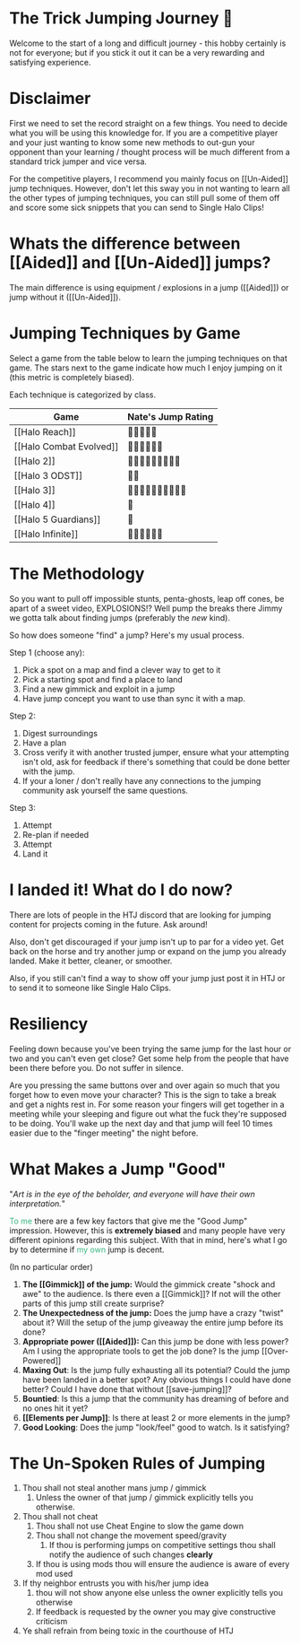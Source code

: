 # The Trick Jumping Journey 🧭

Welcome to the start of a long and difficult journey - this hobby certainly is not for everyone; but if you stick it out it can be a very rewarding and satisfying experience.

# Disclaimer

First we need to set the record straight on a few things. You need to decide what you will be using this knowledge for. If you are a competitive player and your just wanting to know some new methods to out-gun your opponent than your learning / thought process will be much different from a standard trick jumper and vice versa.

For the competitive players, I recommend you mainly focus on [[Un-Aided]] jump techniques. However, don't let this sway you in not wanting to learn all the other types of jumping techniques, you can still pull some of them off and score some sick snippets that you can send to Single Halo Clips!

# Whats the difference between [[Aided]] and [[Un-Aided]] jumps?

The main difference is using equipment / explosions in a jump ([[Aided]]) or jump without it ([[Un-Aided]]).


# Jumping Techniques by Game
Select a game from the table below to learn the jumping techniques on that game. The stars next to the game indicate how much I enjoy jumping on it (this metric is completely biased).

Each technique is categorized by class.  


Game | Nate's Jump Rating
------------ | ------------
[[Halo Reach]] | 🌟🌟🌟🌟🌟
[[Halo Combat Evolved]] | 🌟🌟🌟🌟🌟🌟
[[Halo 2]] | 🌟🌟🌟🌟🌟🌟🌟🌟🌟
[[Halo 3 ODST]] | 🌟🌟
[[Halo 3]] | 🌟🌟🌟🌟🌟🌟🌟🌟🌟🌟
[[Halo 4]] | 🌟
[[Halo 5 Guardians]] | 🌟
[[Halo Infinite]] | 🌟🌟🌟🌟🌟🌟


# The Methodology 

So you want to pull off impossible stunts, penta-ghosts, leap off cones, be apart of a sweet video, EXPLOSIONS!? Well pump the breaks there Jimmy we gotta talk about finding jumps (preferably the *new* kind). 

So how does someone "find" a jump? Here's my usual process.

Step 1 (choose any): 
1. Pick a spot on a map and find a clever way to get to it
2. Pick a starting spot and find a place to land
3. Find a new gimmick and exploit in a jump
4. Have jump concept you want to use than sync it with a map.

Step 2:
1. Digest surroundings
2. Have a plan
3. Cross verify it with another trusted jumper, ensure what your attempting isn't old, ask for feedback if there's something that could be done better with the jump.
4. If your a loner / don't really have any connections to the jumping community ask yourself the same questions.

Step 3: 
1. Attempt
2. Re-plan if needed
3. Attempt
4. Land it

# I landed it! What do I do now?
There are lots of people in the HTJ discord that are looking for jumping content for projects coming in the future. Ask around!

Also, don't get discouraged if your jump isn't up to par for a video yet. Get back on the horse and try another jump or expand on the jump you already landed. Make it better, cleaner, or smoother. 

Also, if you still can't find a way to show off your jump just post it in HTJ or to send it to someone like Single Halo Clips.

# Resiliency
Feeling down because you've been trying the same jump for the last hour or two and you can't even get close? Get some help from the people that have been there before you. Do not suffer in silence. 

Are you pressing the same buttons over and over again so much that you forget how to even move your character? This is the sign to take a break and get a nights rest in. For some reason your fingers will get together in a meeting while your sleeping and figure out what the fuck they're supposed to be doing. You'll wake up the next day and that jump will feel 10 times easier due to the "finger meeting" the night before.

# What Makes a Jump "Good"
"*Art is in the eye of the beholder, and everyone will have their own interpretation.*"

<span style="color:#3cb685">To me </span> there are a few key factors that give me the "Good Jump" impression. However, this is **extremely biased** and many people have very different opinions regarding this subject. With that in mind, here's what I go by to determine if <span style="color:#3cb685">my own</span> jump is decent. 

(In no particular order)
1. **The [[Gimmick]] of the jump:** Would the gimmick create "shock and awe" to the audience. Is there even a [[Gimmick]]? If not will the other parts of this jump still create surprise?
2. **The Unexpectedness of the jump:** Does the jump have a crazy "twist" about it? Will the setup of the jump giveaway the entire jump before its done? 
3. **Appropriate power ([[Aided]]):** Can this jump be done with less power? Am I using the appropriate tools to get the job done? Is the jump [[Over-Powered]]
4. **Maxing Out**: Is the jump fully exhausting all its potential? Could the jump have been landed in a better spot? Any obvious things I could have done better? Could I have done that without [[save-jumping]]?
5. **Bountied**: Is this a jump that the community has dreaming of before and no ones hit it yet?
6. **[[Elements per Jump]]**: Is there at least 2 or more elements in the jump?
7.  **Good Looking**: Does the jump "look/feel" good to watch. Is it satisfying? 

# The Un-Spoken Rules of Jumping

1. Thou shall not steal another mans jump / gimmick
	1.  Unless the owner of that jump / gimmick explicitly tells you otherwise.
2. Thou shall not cheat
	1. Thou shall not use Cheat Engine to slow the game down
	2. Thou shall not change the movement speed/gravity
		1. If thou is performing jumps on competitive settings thou shall notify the audience of such changes **clearly**
	3. If thou is using mods thou will ensure the audience is aware of every mod used
3. If thy neighbor entrusts you with his/her jump idea 
	1. thou will not show anyone else unless the owner explicitly tells you otherwise
	2. If feedback is requested by the owner you may give constructive criticism
4. Ye shall refrain from being toxic in the courthouse of HTJ



